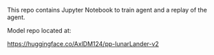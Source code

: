 This repo contains Jupyter Notebook to train agent and a replay of the agent.

Model repo located at:

https://huggingface.co/AxlDM124/pp-lunarLander-v2

